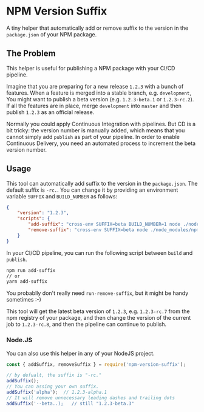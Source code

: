 # NPM Version Suffix

A tiny helper that automatically add or remove suffix to the version in the `package.json` of your NPM package.

## The Problem

This helper is useful for publishing a NPM package with your CI/CD pipeline.

Imagine that you are preparing for a new release `1.2.3` with a bunch of features. When a feature is merged into a stable branch, e.g. `development`, You might want to publish a beta version (e.g. `1.2.3-beta.1` or `1.2.3-rc.2`). If all the features are in place, merge `development` into `master` and then publish `1.2.3` as an official release.

Normally you could apply Continuous Integration with pipelines. But CD is a bit tricky: the version number is manually added, which means that you cannot simply add `publish` as part of your pipeline. In order to enable Continuous Delivery, you need an automated process to increment the beta version number.

## Usage

This tool can automatically add suffix to the version in the `package.json`. The default suffix is `-rc.`. You can change it by providing an environment variable `SUFFIX` and `BUILD_NUMBER` as follows:

```JSON
{
    "version": "1.2.3",
    "scripts": {
        "add-suffix": "cross-env SUFFIX=beta BUILD_NUMBER=1 node ./node_modules/npm-version-suffix/run-add-suffix.js",
        "remove-suffix": "cross-env SUFFIX=beta node ./node_modules/npm-version-suffix/run-remove-suffix.js"
    }
}
```

In your CI/CD pipeline, you can run the following script between `build` and `publish`.

```bash
npm run add-suffix
// or
yarn add-suffix
```

You probablly don't really need `run-remove-suffix`, but it might be handy sometimes :-)

This tool will get the latest beta version of `1.2.3`, e.g. `1.2.3-rc.7` from the npm registry of your package, and then change the version of the current job to `1.2.3-rc.8`, and then the pipeline can continue to publish.

### Node.JS

You can also use this helper in any of your NodeJS project.

```js
const { addSuffix, removeSuffix } = require('npm-version-suffix');

// by defualt, the suffix is "-rc."
addSuffix();
// You can assing your own suffix.
addSuffix('alpha');  // 1.2.3-alpha.1
// It will remove unnecessary leading dashes and trailing dots
addSuffix('--beta..);   // still "1.2.3-beta.3"
```
